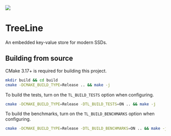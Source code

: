 ![](https://github.com/mitdbg/learnedlsm/actions/workflows/ci.yml/badge.svg)

# TreeLine
An embedded key-value store for modern SSDs.

## Building from source
CMake 3.17+ is required for building this project.

```bash
mkdir build && cd build
cmake -DCMAKE_BUILD_TYPE=Release .. && make -j
```

To build the tests, turn on the `TL_BUILD_TESTS` option when configuring.
```bash
cmake -DCMAKE_BUILD_TYPE=Release -DTL_BUILD_TESTS=ON .. && make -j
```

To build the benchmarks, turn on the `TL_BUILD_BENCHMARKS` option when
configuring.
```bash
cmake -DCMAKE_BUILD_TYPE=Release -DTL_BUILD_BENCHMARKS=ON .. && make -j
```

